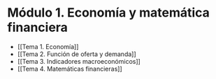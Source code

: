 # Módulo 1. Economía y matemática financiera

- [[Tema 1. Economía]]
- [[Tema 2. Función de oferta y demanda]]
- [[Tema 3. Indicadores macroeconómicos]]
- [[Tema 4. Matemáticas financieras]]
